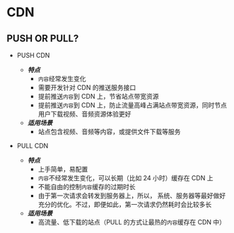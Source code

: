 # CDN


## PUSH OR PULL?

+ PUSH CDN
  + ***特点***
    + `内容`经常发生变化
    + 需要开发针对 CDN 的推送服务接口
    + 提前推送`内容`到 CDN 上，节省站点带宽资源
    + 提前推送`内容`到 CDN 上，防止流量高峰占满站点带宽资源，同时节点用户下载视频、音频资源体验更好
  + ***适用场景***
      + 站点包含视频、音频等内容，或提供文件下载等服务


+ PULL CDN
  + ***特点***
    + 上手简单，易配置
    + `内容`不经常发生变化，可以长期（比如 24 小时）缓存在 CDN 上
    + 不能自由的控制`内容`缓存的过期时长
    + 由于第一次请求会转发到服务器上，所以， 系统、服务器等最好做好充分的优化。不过，即便如此，第一次请求仍然耗时会比较多长
  + ***适用场景***
    + 高流量、低下载的站点（PULL 的方式让最热的`内容`缓存在 CDN 中）


